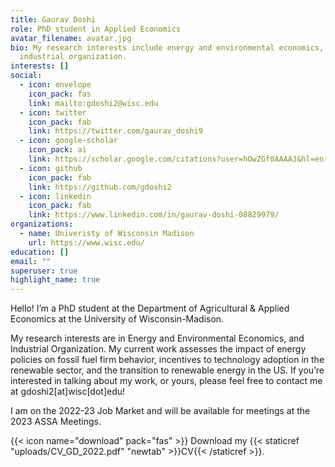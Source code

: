 ```yaml
---
title: Gaurav Doshi
role: PhD student in Applied Economics
avatar_filename: avatar.jpg
bio: My research interests include energy and environmental economics, and
  industrial organization.
interests: []
social:
  - icon: envelope
    icon_pack: fas
    link: mailto:gdoshi2@wisc.edu
  - icon: twitter
    icon_pack: fab
    link: https://twitter.com/gaurav_doshi9
  - icon: google-scholar
    icon_pack: ai
    link: https://scholar.google.com/citations?user=hOwZGf0AAAAJ&hl=en
  - icon: github
    icon_pack: fab
    link: https://github.com/gdoshi2
  - icon: linkedin
    icon_pack: fab
    link: https://www.linkedin.com/in/gaurav-doshi-08829979/
organizations:
  - name: Univeristy of Wisconsin Madison
    url: https://www.wisc.edu/
education: []
email: ""
superuser: true
highlight_name: true
---
```

Hello! I’m a PhD student at the Department of Agricultural & Applied Economics at the University of Wisconsin-Madison.

My research interests are in Energy and Environmental Economics, and Industrial Organization. My current work assesses the impact of energy policies on fossil fuel firm behavior, incentives to technology adoption in the renewable sector, and the transition to renewable energy in the US. If you’re interested in talking about my work, or yours, please feel free to contact me at gdoshi2\[at]wisc\[dot]edu!

I am on the 2022-23 Job Market and will be available for meetings at the 2023 ASSA Meetings.

{{< icon name="download" pack="fas" >}} Download my {{< staticref "uploads/CV_GD_2022.pdf" "newtab" >}}CV{{< /staticref >}}.